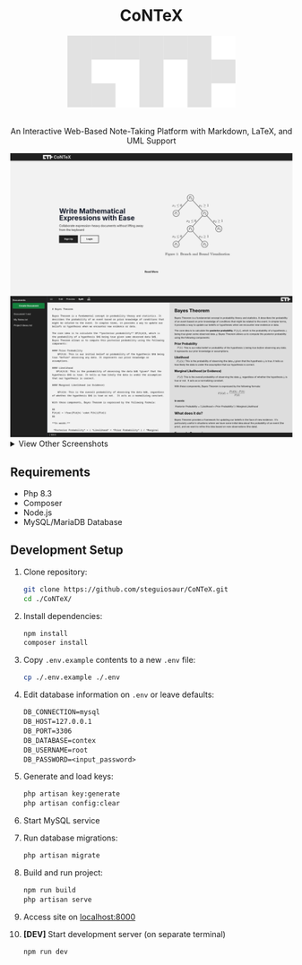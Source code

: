 <h1 align="center">CoNTeX</h1>

<div align="center">
  <img width="300" height="auto" src="./public/images/ctx-light.png" alt="Logo">
</div>

</br>

<p align="center">
    An Interactive Web-Based Note-Taking Platform with Markdown, LaTeX, and UML Support
</p>

<div align="center">
    <img src=".github/images/Screenshot 2025-02-11 at 09-41-00 CoNTeX Home.png" alt="CoNTeX Home">
    <img src=".github/images/Screenshot 2025-02-11 at 11-04-34 CoNTeX Editor.png" alt="CoNTeX Editor">
</div>

<details>
    <summary>View Other Screenshots</summary>
    <img src=".github/images/Screenshot 2025-02-11 at 09-41-12 CoNTeX Home.png" alt="CoNTeX Home 2">
    <img src=".github/images/Screenshot 2025-02-11 at 09-41-34 CoNTeX Login.png" alt="CoNTeX Login">
    <img src=".github/images/Screenshot 2025-02-11 at 09-41-43 CoNTeX Register.png" alt="CoNTeX Register">
    <img src=".github/images/Screenshot 2025-02-11 at 09-45-07 CoNTeX Vaults.png" alt="CoNTeX Vaults">
</details>

## Requirements

- Php 8.3
- Composer
- Node.js
- MySQL/MariaDB Database

## Development Setup

1. Clone repository:

    ```sh
    git clone https://github.com/steguiosaur/CoNTeX.git
    cd ./CoNTeX/
    ```

2. Install dependencies:

    ```sh
    npm install
    composer install
    ```

3. Copy `.env.example` contents to a new `.env` file:

    ```sh
    cp ./.env.example ./.env
    ```

4. Edit database information on `.env` or leave defaults:

    ```txt
    DB_CONNECTION=mysql
    DB_HOST=127.0.0.1
    DB_PORT=3306
    DB_DATABASE=contex
    DB_USERNAME=root
    DB_PASSWORD=<input_password>
    ```

5. Generate and load keys:

    ```sh
    php artisan key:generate
    php artisan config:clear
    ```

6. Start MySQL service

7. Run database migrations:

    ```sh
    php artisan migrate
    ```

8. Build and run project:

    ```sh
    npm run build
    php artisan serve
    ```

9. Access site on [localhost:8000](localhost:8000)

10. **[DEV]** Start development server (on separate terminal)

    ```sh
    npm run dev
    ```

